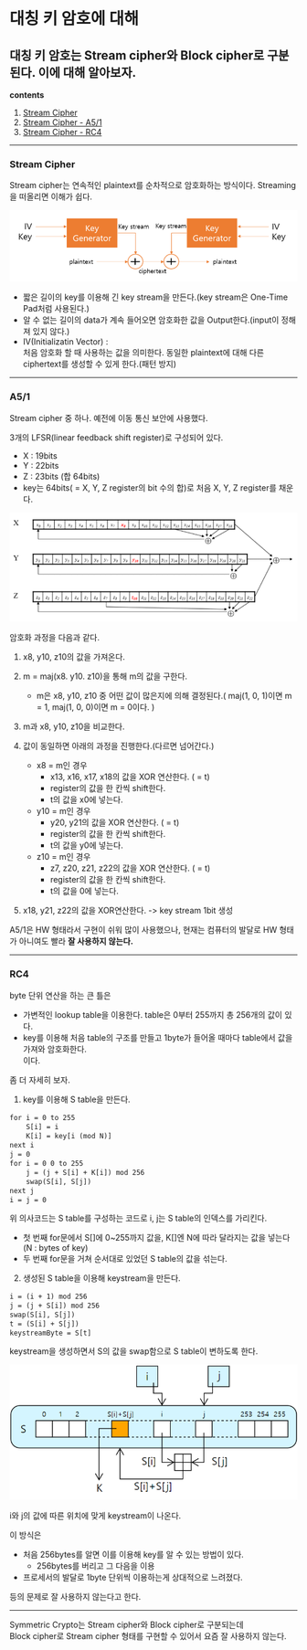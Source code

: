 대칭 키 암호에 대해
==========
대칭 키 암호는 Stream cipher와 Block cipher로 구분된다. 이에 대해 알아보자.
---------
**contents**
1. [Stream Cipher](#Stream-Cipher)
2. [Stream Cipher - A5/1](#A51)
3. [Stream Cipher - RC4](#RC4)

***
  
### Stream Cipher
Stream cipher는 연속적인 plaintext를 순차적으로 암호화하는 방식이다. Streaming을 떠올리면 이해가 쉽다.   

<img src="/assets/images/Security_StreamCipher.PNG">  

- 짧은 길이의 key를 이용해 긴 key stream을 만든다.(key stream은 One-Time Pad처럼 사용된다.)  
- 알 수 없는 길이의 data가 계속 들어오면 암호화한 값을 Output한다.(input이 정해져 있지 않다.)
- IV(Initializatin Vector) :   
  처음 암호화 할 때 사용하는 값을 의미한다. 동일한 plaintext에 대해 다른 ciphertext를 생성할 수 있게 한다.(패턴 방지)
 
***
### A5/1
Stream cipher 중 하나.  예전에 이동 통신 보안에 사용했다.  


3개의 LFSR(linear feedback shift register)로 구성되어 있다.  
- X : 19bits
- Y : 22bits
- Z : 23bits (합 64bits)  
- key는 64bits( = X, Y, Z register의 bit 수의 합)로 처음 X, Y, Z register를 채운다.  
<img src="/assets/images/Security_A5_1.PNG">

암호화 과정을 다음과 같다.  

1. x8, y10, z10의 값을 가져온다.

2. m = maj(x8. y10. z10)을 통해 m의 값을 구한다.
   - m은 x8, y10, z10 중 어떤 값이 많은지에 의해 결정된다.( maj(1, 0, 1)이면 m = 1, maj(1, 0, 0)이면 m = 0이다. )
3. m과 x8, y10, z10을 비교한다.
4. 값이 동일하면 아래의 과정을 진행한다.(다르면 넘어간다.)
   - x8 = m인 경우
     - x13, x16, x17, x18의 값을 XOR 연산한다. ( = t)
     - register의 값을 한 칸씩 shift한다.
     - t의 값을 x0에 넣는다.
   - y10 = m인 경우
     - y20, y21의 값을 XOR 연산한다. ( = t)
     - register의 값을 한 칸씩 shift한다.
     - t의 값을 y0에 넣는다.
   - z10 = m인 경우
     - z7, z20, z21, z22의 값을 XOR 연산한다. ( = t)
     - register의 값을 한 칸씩 shift한다.
     - t의 값을 0에 넣는다.
5. x18, y21, z22의 값을 XOR연산한다. -> key stream 1bit 생성


A5/1은 HW 형태라서 구현이 쉬워 많이 사용했으나, 현재는 컴퓨터의 발달로 HW 형태가 아니여도 빨라 **잘 사용하지 않는다.**  
***
### RC4  
byte 단위 연산을 하는 
큰 틀은
- 가변적인 lookup table을 이용한다. table은 0부터 255까지 총 256개의 값이 있다.  
- key를 이용해 처음 table의 구조를 만들고 1byte가 들어올 때마다 table에서 값을 가져와 암호화한다.  
이다.  

좀 더 자세히 보자.  

1. key를 이용해 S table을 만든다.
~~~
for i = 0 to 255
    S[i] = i
    K[i] = key[i (mod N)]
next i
j = 0
for i = 0 0 to 255
    j = (j + S[i] + K[i]) mod 256
    swap(S[i], S[j])
next j
i = j = 0
~~~
위 의사코드는 S table를 구성하는 코드로 i, j는 S table의 인덱스를 가리킨다.  
- 첫 번째 for문에서 S[]에 0~255까지 값을, K[]엔 N에 따라 달라지는 값을 넣는다(N : bytes of key)  
- 두 번째 for문을 거쳐 순서대로 있었던 S table의 값을 섞는다.

2. 생성된 S table을 이용해 keystream을 만든다.  
~~~
i = (i + 1) mod 256
j = (j + S[i]) mod 256
swap(S[i], S[j])
t = (S[i] + S[j])
keystreamByte = S[t]
~~~  
keystream을 생성하면서 S의 값을 swap함으로 S table이 변하도록 한다.  

<img src="/assets/images/Security_RC4.PNG">   

i와 j의 값에 따른 위치에 맞게 keystream이 나온다.  

이 방식은 
- 처음 256bytes를 알면 이를 이용해 key를 알 수 있는 방법이 있다.
    - 256bytes를 버리고 그 다음을 이용
- 프로세서의 발달로 1byte 단위씩 이용하는게 상대적으로 느려졌다.

등의 문제로 잘 사용하지 않는다고 한다.
***

Symmetric Crypto는 Stream cipher와 Block cipher로 구분되는데   
Block cipher로 Stream cipher 형태를 구현할 수 있어서 요즘 잘 사용하지 않는다.
